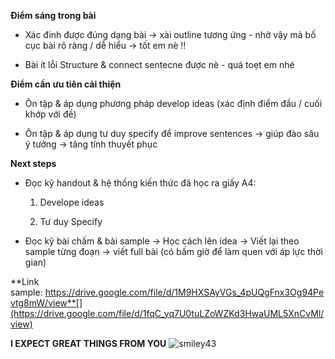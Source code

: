 **Điểm sáng trong bài**

- Xác đinh được đúng dạng bài -> xài outline tương ứng - nhờ vậy mà bố cục bài rõ ràng / dễ hiểu -> tốt em nè !!
    
- Bài ít lỗi Structure & connect sentecne được nè - quá toẹt em nhé
    

**Điểm cần ưu tiên cải thiện**

- Ôn tập & áp dụng phương pháp develop ideas (xác định điểm đầu / cuối khớp với đề)
    
- Ôn tập & áp dụng tư duy specify để improve sentences -> giúp đào sâu ý tưởng -> tăng tính thuyết phục
    

**Next steps**

- Đọc kỹ handout & hệ thống kiến thức đã học ra giấy A4:
    
    1. Develope ideas
        
    2. Tư duy Specify
        
    
- Đọc kỹ bài chấm & bài sample -> Học cách lên idea -> Viết lại theo sample từng đoạn -> viết full bài (có bấm giờ để làm quen với áp lực thời gian)
    

**Link sample: https://drive.google.com/file/d/1M9HXSAyVGs_4pUQgFnx3Og94Pevtg8mW/view**[](https://drive.google.com/file/d/1fqC_yq7U0tuLZoWZKd3HwaUML5XnCvMl/view)

**I EXPECT GREAT THINGS FROM YOU** ![smiley43](/app/lms-v2/_next/static/image/43_5255eceeb133003d.png)